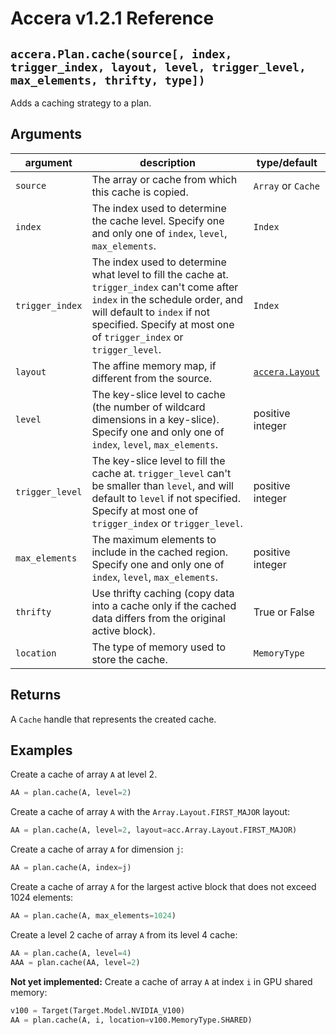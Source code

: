 [//]: # (Project: Accera)
[//]: # (Version: v1.2.1)

# Accera v1.2.1 Reference

## `accera.Plan.cache(source[, index, trigger_index, layout, level, trigger_level, max_elements, thrifty, type])`
Adds a caching strategy to a plan.

## Arguments

argument | description | type/default
--- | --- | ---
`source` | The array or cache from which this cache is copied. | `Array` or `Cache`
`index` | The index used to determine the cache level. Specify one and only one of `index`, `level`, `max_elements`. | `Index`
`trigger_index` | The index used to determine what level to fill the cache at. `trigger_index` can't come after `index` in the schedule order, and will default to `index` if not specified. Specify at most one of `trigger_index` or `trigger_level`. | `Index`
`layout` | The affine memory map, if different from the source. | [`accera.Layout`](<../Array/Layout.md>)
`level` | The key-slice level to cache (the number of wildcard dimensions in a key-slice). Specify one and only one of `index`, `level`, `max_elements`. | positive integer
`trigger_level` | The key-slice level to fill the cache at. `trigger_level` can't be smaller than `level`, and will default to `level` if not specified. Specify at most one of `trigger_index` or `trigger_level`. | positive integer
`max_elements` | The maximum elements to include in the cached region. Specify one and only one of `index`, `level`, `max_elements`. | positive integer
`thrifty` | Use thrifty caching (copy data into a cache only if the cached data differs from the original active block).  | True or False
`location` | The type of memory used to store the cache. | `MemoryType`

## Returns
A `Cache` handle that represents the created cache.

## Examples

Create a cache of array `A` at level 2.
```python
AA = plan.cache(A, level=2)
```

Create a cache of array `A` with the `Array.Layout.FIRST_MAJOR` layout:
```python
AA = plan.cache(A, level=2, layout=acc.Array.Layout.FIRST_MAJOR)
```

Create a cache of array `A` for dimension `j`:
```python
AA = plan.cache(A, index=j)
```

Create a cache of array `A` for the largest active block that does not exceed 1024 elements:
```python
AA = plan.cache(A, max_elements=1024)
```

Create a level 2 cache of array `A` from its level 4 cache:
```python
AA = plan.cache(A, level=4)
AAA = plan.cache(AA, level=2)
```

__Not yet implemented:__ Create a cache of array `A` at index `i` in GPU shared memory:
```python
v100 = Target(Target.Model.NVIDIA_V100)
AA = plan.cache(A, i, location=v100.MemoryType.SHARED)
```

<div style="page-break-after: always;"></div>
